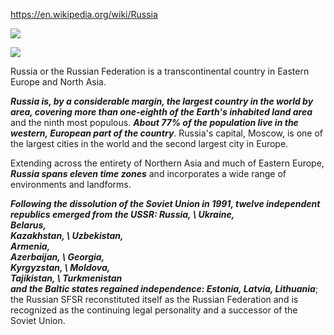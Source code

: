 https://en.wikipedia.org/wiki/Russia

![](https://upload.wikimedia.org/wikipedia/en/3/34/RussiaWorldMap.png)


![](https://upload.wikimedia.org/wikipedia/commons/thumb/5/5e/Russian_Federation_%28orthographic_projection%29_-_only_Crimea_disputed.svg/541px-Russian_Federation_%28orthographic_projection%29_-_only_Crimea_disputed.svg.png)



Russia or the Russian Federation is a transcontinental country in Eastern Europe and North Asia.


***Russia is, by a considerable margin, the largest country in the world by area, covering more than one-eighth of the Earth's inhabited land area*** and the ninth most populous. ***About 77% of the population live in the western, European part of the country***. Russia's capital, Moscow, is one of the largest cities in the world and the second largest city in Europe.


Extending across the entirety of Northern Asia and much of Eastern Europe, ***Russia spans eleven time zones*** and incorporates a wide range of environments and landforms.


***Following the dissolution of the Soviet Union in 1991, twelve independent republics emerged from the USSR: 
Russia, \ 
Ukraine, \
Belarus, \
Kazakhstan, \ 
Uzbekistan, \
Armenia, \
Azerbaijan, \ 
Georgia, \
Kyrgyzstan, \ 
Moldova, \
Tajikistan, \ 
Turkmenistan \
and the Baltic states regained independence: Estonia, Latvia, Lithuania***;  \
the Russian SFSR reconstituted itself as the Russian Federation and is recognized as the continuing legal personality and a successor of the Soviet Union.




